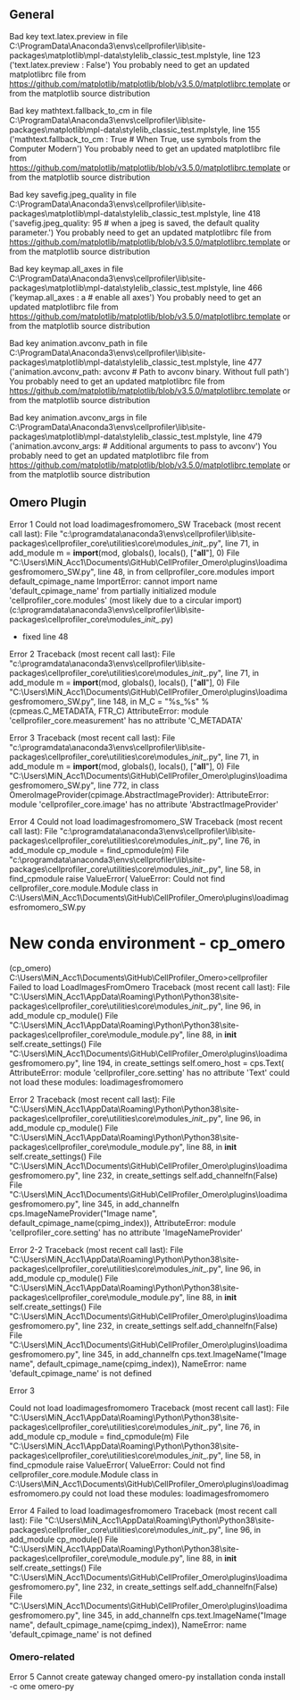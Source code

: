 ## General
Bad key text.latex.preview in file C:\ProgramData\Anaconda3\envs\cellprofiler\lib\site-packages\matplotlib\mpl-data\stylelib\_classic_test.mplstyle, line 123 ('text.latex.preview : False')
You probably need to get an updated matplotlibrc file from
https://github.com/matplotlib/matplotlib/blob/v3.5.0/matplotlibrc.template
or from the matplotlib source distribution

Bad key mathtext.fallback_to_cm in file C:\ProgramData\Anaconda3\envs\cellprofiler\lib\site-packages\matplotlib\mpl-data\stylelib\_classic_test.mplstyle, line 155 ('mathtext.fallback_to_cm : True  # When True, use symbols from the Computer Modern')
You probably need to get an updated matplotlibrc file from
https://github.com/matplotlib/matplotlib/blob/v3.5.0/matplotlibrc.template
or from the matplotlib source distribution

Bad key savefig.jpeg_quality in file C:\ProgramData\Anaconda3\envs\cellprofiler\lib\site-packages\matplotlib\mpl-data\stylelib\_classic_test.mplstyle, line 418 ('savefig.jpeg_quality: 95       # when a jpeg is saved, the default quality parameter.')
You probably need to get an updated matplotlibrc file from
https://github.com/matplotlib/matplotlib/blob/v3.5.0/matplotlibrc.template
or from the matplotlib source distribution

Bad key keymap.all_axes in file C:\ProgramData\Anaconda3\envs\cellprofiler\lib\site-packages\matplotlib\mpl-data\stylelib\_classic_test.mplstyle, line 466 ('keymap.all_axes : a                 # enable all axes')
You probably need to get an updated matplotlibrc file from
https://github.com/matplotlib/matplotlib/blob/v3.5.0/matplotlibrc.template
or from the matplotlib source distribution

Bad key animation.avconv_path in file C:\ProgramData\Anaconda3\envs\cellprofiler\lib\site-packages\matplotlib\mpl-data\stylelib\_classic_test.mplstyle, line 477 ('animation.avconv_path: avconv     # Path to avconv binary. Without full path')
You probably need to get an updated matplotlibrc file from
https://github.com/matplotlib/matplotlib/blob/v3.5.0/matplotlibrc.template
or from the matplotlib source distribution

Bad key animation.avconv_args in file C:\ProgramData\Anaconda3\envs\cellprofiler\lib\site-packages\matplotlib\mpl-data\stylelib\_classic_test.mplstyle, line 479 ('animation.avconv_args:            # Additional arguments to pass to avconv')
You probably need to get an updated matplotlibrc file from
https://github.com/matplotlib/matplotlib/blob/v3.5.0/matplotlibrc.template
or from the matplotlib source distribution


## Omero Plugin

Error 1
Could not load loadimagesfromomero_SW
Traceback (most recent call last):
  File "c:\programdata\anaconda3\envs\cellprofiler\lib\site-packages\cellprofiler_core\utilities\core\modules\__init__.py", line 71, in add_module
    m = __import__(mod, globals(), locals(), ["__all__"], 0)
  File "C:\Users\MiN_Acc1\Documents\GitHub\CellProfiler_Omero\plugins\loadimagesfromomero_SW.py", line 48, in <module>
    from cellprofiler_core.modules import default_cpimage_name
ImportError: cannot import name 'default_cpimage_name' from partially initialized module 'cellprofiler_core.modules' (most likely due to a circular import) (c:\programdata\anaconda3\envs\cellprofiler\lib\site-packages\cellprofiler_core\modules\__init__.py)
- fixed line 48

Error 2
Traceback (most recent call last):
  File "c:\programdata\anaconda3\envs\cellprofiler\lib\site-packages\cellprofiler_core\utilities\core\modules\__init__.py", line 71, in add_module
    m = __import__(mod, globals(), locals(), ["__all__"], 0)
  File "C:\Users\MiN_Acc1\Documents\GitHub\CellProfiler_Omero\plugins\loadimagesfromomero_SW.py", line 148, in <module>
    M_C = "%s_%s" % (cpmeas.C_METADATA, FTR_C)
AttributeError: module 'cellprofiler_core.measurement' has no attribute 'C_METADATA'

Error 3
Traceback (most recent call last):
  File "c:\programdata\anaconda3\envs\cellprofiler\lib\site-packages\cellprofiler_core\utilities\core\modules\__init__.py", line 71, in add_module
    m = __import__(mod, globals(), locals(), ["__all__"], 0)
  File "C:\Users\MiN_Acc1\Documents\GitHub\CellProfiler_Omero\plugins\loadimagesfromomero_SW.py", line 772, in <module>
    class OmeroImageProvider(cpimage.AbstractImageProvider):
AttributeError: module 'cellprofiler_core.image' has no attribute 'AbstractImageProvider'

Error 4
Could not load loadimagesfromomero_SW
Traceback (most recent call last):
  File "c:\programdata\anaconda3\envs\cellprofiler\lib\site-packages\cellprofiler_core\utilities\core\modules\__init__.py", line 76, in add_module
    cp_module = find_cpmodule(m)
  File "c:\programdata\anaconda3\envs\cellprofiler\lib\site-packages\cellprofiler_core\utilities\core\modules\__init__.py", line 58, in find_cpmodule
    raise ValueError(
ValueError: Could not find cellprofiler_core.module.Module class in C:\Users\MiN_Acc1\Documents\GitHub\CellProfiler_Omero\plugins\loadimagesfromomero_SW.py



# New conda environment - cp_omero
(cp_omero) C:\Users\MiN_Acc1\Documents\GitHub\CellProfiler_Omero>cellprofiler
Failed to load LoadImagesFromOmero
Traceback (most recent call last):
  File "C:\Users\MiN_Acc1\AppData\Roaming\Python\Python38\site-packages\cellprofiler_core\utilities\core\modules\__init__.py", line 96, in add_module
    cp_module()
  File "C:\Users\MiN_Acc1\AppData\Roaming\Python\Python38\site-packages\cellprofiler_core\module\_module.py", line 88, in __init__
    self.create_settings()
  File "C:\Users\MiN_Acc1\Documents\GitHub\CellProfiler_Omero\plugins\loadimagesfromomero.py", line 194, in create_settings
    self.omero_host = cps.Text(
AttributeError: module 'cellprofiler_core.setting' has no attribute 'Text'
could not load these modules: loadimagesfromomero

Error 2
Traceback (most recent call last):
  File "C:\Users\MiN_Acc1\AppData\Roaming\Python\Python38\site-packages\cellprofiler_core\utilities\core\modules\__init__.py", line 96, in add_module
    cp_module()
  File "C:\Users\MiN_Acc1\AppData\Roaming\Python\Python38\site-packages\cellprofiler_core\module\_module.py", line 88, in __init__
    self.create_settings()
  File "C:\Users\MiN_Acc1\Documents\GitHub\CellProfiler_Omero\plugins\loadimagesfromomero.py", line 232, in create_settings
    self.add_channelfn(False)
  File "C:\Users\MiN_Acc1\Documents\GitHub\CellProfiler_Omero\plugins\loadimagesfromomero.py", line 345, in add_channelfn
    cps.ImageNameProvider("Image name", default_cpimage_name(cpimg_index)),
AttributeError: module 'cellprofiler_core.setting' has no attribute 'ImageNameProvider'

Error 2-2
Traceback (most recent call last):
  File "C:\Users\MiN_Acc1\AppData\Roaming\Python\Python38\site-packages\cellprofiler_core\utilities\core\modules\__init__.py", line 96, in add_module
    cp_module()
  File "C:\Users\MiN_Acc1\AppData\Roaming\Python\Python38\site-packages\cellprofiler_core\module\_module.py", line 88, in __init__
    self.create_settings()
  File "C:\Users\MiN_Acc1\Documents\GitHub\CellProfiler_Omero\plugins\loadimagesfromomero.py", line 232, in create_settings
    self.add_channelfn(False)
  File "C:\Users\MiN_Acc1\Documents\GitHub\CellProfiler_Omero\plugins\loadimagesfromomero.py", line 345, in add_channelfn
    cps.text.ImageName("Image name", default_cpimage_name(cpimg_index)),
NameError: name 'default_cpimage_name' is not defined

Error 3

Could not load loadimagesfromomero
Traceback (most recent call last):
  File "C:\Users\MiN_Acc1\AppData\Roaming\Python\Python38\site-packages\cellprofiler_core\utilities\core\modules\__init__.py", line 76, in add_module
    cp_module = find_cpmodule(m)
  File "C:\Users\MiN_Acc1\AppData\Roaming\Python\Python38\site-packages\cellprofiler_core\utilities\core\modules\__init__.py", line 58, in find_cpmodule
    raise ValueError(
ValueError: Could not find cellprofiler_core.module.Module class in C:\Users\MiN_Acc1\Documents\GitHub\CellProfiler_Omero\plugins\loadimagesfromomero.py
could not load these modules: loadimagesfromomero

Error 4
Failed to load loadimagesfromomero
Traceback (most recent call last):
  File "C:\Users\MiN_Acc1\AppData\Roaming\Python\Python38\site-packages\cellprofiler_core\utilities\core\modules\__init__.py", line 96, in add_module
    cp_module()
  File "C:\Users\MiN_Acc1\AppData\Roaming\Python\Python38\site-packages\cellprofiler_core\module\_module.py", line 88, in __init__
    self.create_settings()
  File "C:\Users\MiN_Acc1\Documents\GitHub\CellProfiler_Omero\plugins\loadimagesfromomero.py", line 232, in create_settings
    self.add_channelfn(False)
  File "C:\Users\MiN_Acc1\Documents\GitHub\CellProfiler_Omero\plugins\loadimagesfromomero.py", line 345, in add_channelfn
    cps.text.ImageName("Image name", default_cpimage_name(cpimg_index)),
NameError: name 'default_cpimage_name' is not defined

### Omero-related

Error 5 
Cannot create gateway
changed omero-py installation
conda install -c ome omero-py

